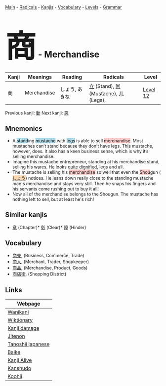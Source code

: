 <style> bigfont {font-size: 100px}</style>
[Main](../README.md) -
[Radicals](../radicals.md) -
[Kanjis](../kanjis.md) -
[Vocabulary](../vocabulary.md) -
[Levels](../levels.md) -
[Grammar](../grammar.md)
# <bigfont> 商</bigfont> - Merchandise 

| Kanji | Meanings | Reading | Radicals | Level |
| --- | --- | --- | --- | --- |
| 商 | Merchandise | しょう, あきな | [立](../radicals/立.md) (Stand), [冋](../radicals/冋.md) (Mustache), [儿](../radicals/儿.md) (Legs),  | [Level 12](../levels/wk_level12.md) |

Previous kanji: [動](動.md) Next kanji: [悪](悪.md) 

## Mnemonics
 * A <span style="background-color:#ADD8E6"> stand</span>ing <span style="background-color:#ADD8E6"> mustache</span> with <span style="background-color:#ADD8E6"> legs</span> is able to sell <span style="background-color:#ffcccb"> merchandise</span>. Most mustaches can’t stand because they don’t have legs. This mustache, however, does. It also has a keen business sense, which is why it’s selling merchandise.
* Imagine this mustache entrepreneur, standing at his merchandise stand, selling his wares. He looks quite dignified, legs and all.
* The mustache is selling his <span style="background-color:#ffcccb"> merchandise</span> so well that even the <span style="background-color:#ffcccb"> Shou</span>gun (<span style="background-color:#fed8b1"> [しょう](https://jisho.org/search/しょう)</span>) notices. He leans down really close to the standing mustache man's merchandise and stays very still. Then he snaps his fingers and his servants come rushing out to buy it all!
* Now all of the merchandise belongs to the Shougun. The mustache has nothing left to sell, but at least he's rich!


## Similar kanjis
 * [章](章.md) (Chapter)* [彰](彰.md) (Clear)* [障](障.md) (Hinder)


## Vocabulary
 * [商売](../vocabulary/商.md), (Business, Commerce, Trade)
* [商人](../vocabulary/商.md), (Merchant, Trader, Shopkeeper)
* [商品](../vocabulary/商.md), (Merchandise, Product, Goods)
* [商店街](../vocabulary/商.md), (Shopping District)



## Links 

| Webpage |
| --- |
| [Wanikani          ](https://www.wanikani.com/kanji/商) |
| [Wiktionary        ](https://en.wiktionary.org/wiki/商) |
| [Kanji damage      ](http://www.kanjidamage.com/kanji/search?utf8=✓&q=商) |
| [Jitenon           ](https://jitenon.com/kanji/商) |
| [Tanoshii japanese ](https://www.tanoshiijapanese.com/dictionary/kanji.cfm?k=商) |
| [Baike             ](https://baike.baidu.com/item/商) |
| [Kanji Alive       ](https://app.kanjialive.com/商) |
| [Kanshudo          ](https://www.kanshudo.com/searchmn?q=商) |
| [Koohii            ](https://kanji.koohii.com/study/kanji/商) |
